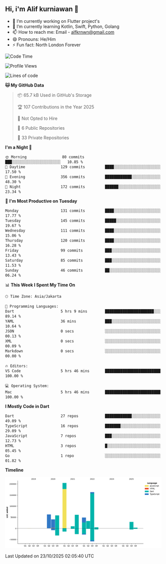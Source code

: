 ## Hi, i'm Alif kurniawan 👋

- 🔭 I’m currently working on Flutter project's
- 🌱 I’m currently learning Kotlin, Swift, Python, Golang
- 📫 How to reach me: Email - alfkrnwn@gmail.com
- 😄 Pronouns: He/Him
- ⚡ Fun fact: North London Forever

<!--START_SECTION:waka-->
![Code Time](http://img.shields.io/badge/Code%20Time-385%20hrs%2045%20mins-blue)

![Profile Views](http://img.shields.io/badge/Profile%20Views-12-blue)

![Lines of code](https://img.shields.io/badge/From%20Hello%20World%20I%27ve%20Written-714.5%20thousand%20lines%20of%20code-blue)

**🐱 My GitHub Data** 

> 📦 65.7 kB Used in GitHub's Storage 
 > 
> 🏆 107 Contributions in the Year 2025
 > 
> 🚫 Not Opted to Hire
 > 
> 📜 6 Public Repositories 
 > 
> 🔑 33 Private Repositories 
 > 
**I'm a Night 🦉** 

```text
🌞 Morning                80 commits          ███░░░░░░░░░░░░░░░░░░░░░░   10.85 % 
🌆 Daytime                129 commits         ████░░░░░░░░░░░░░░░░░░░░░   17.50 % 
🌃 Evening                356 commits         ████████████░░░░░░░░░░░░░   48.30 % 
🌙 Night                  172 commits         ██████░░░░░░░░░░░░░░░░░░░   23.34 % 
```
📅 **I'm Most Productive on Tuesday** 

```text
Monday                   131 commits         ████░░░░░░░░░░░░░░░░░░░░░   17.77 % 
Tuesday                  145 commits         █████░░░░░░░░░░░░░░░░░░░░   19.67 % 
Wednesday                111 commits         ████░░░░░░░░░░░░░░░░░░░░░   15.06 % 
Thursday                 120 commits         ████░░░░░░░░░░░░░░░░░░░░░   16.28 % 
Friday                   99 commits          ███░░░░░░░░░░░░░░░░░░░░░░   13.43 % 
Saturday                 85 commits          ███░░░░░░░░░░░░░░░░░░░░░░   11.53 % 
Sunday                   46 commits          ██░░░░░░░░░░░░░░░░░░░░░░░   06.24 % 
```


📊 **This Week I Spent My Time On** 

```text
🕑︎ Time Zone: Asia/Jakarta

💬 Programming Languages: 
Dart                     5 hrs 9 mins        ██████████████████████░░░   89.14 % 
YAML                     36 mins             ███░░░░░░░░░░░░░░░░░░░░░░   10.64 % 
JSON                     0 secs              ░░░░░░░░░░░░░░░░░░░░░░░░░   00.13 % 
XML                      0 secs              ░░░░░░░░░░░░░░░░░░░░░░░░░   00.09 % 
Markdown                 0 secs              ░░░░░░░░░░░░░░░░░░░░░░░░░   00.00 % 

🔥 Editors: 
VS Code                  5 hrs 46 mins       █████████████████████████   100.00 % 

💻 Operating System: 
Mac                      5 hrs 46 mins       █████████████████████████   100.00 % 
```

**I Mostly Code in Dart** 

```text
Dart                     27 repos            ████████████░░░░░░░░░░░░░   49.09 % 
TypeScript               16 repos            ███████░░░░░░░░░░░░░░░░░░   29.09 % 
JavaScript               7 repos             ███░░░░░░░░░░░░░░░░░░░░░░   12.73 % 
HTML                     3 repos             █░░░░░░░░░░░░░░░░░░░░░░░░   05.45 % 
Go                       1 repo              ░░░░░░░░░░░░░░░░░░░░░░░░░   01.82 % 
```



**Timeline**

![Lines of Code chart](https://raw.githubusercontent.com/awanderer11/awanderer11/main/assets/bar_graph.png)


 Last Updated on 23/10/2025 02:05:40 UTC
<!--END_SECTION:waka-->
